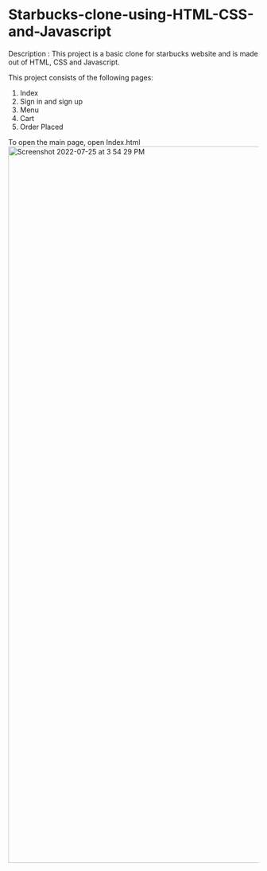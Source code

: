 # Starbucks-clone-using-HTML-CSS-and-Javascript

Description :
This project is a basic clone for starbucks website and is made out of HTML, CSS and Javascript.

This project consists of the following pages:
1. Index
2. Sign in and sign up
3. Menu
4. Cart
5. Order Placed




To open the main page, open Index.html
<img width="1440" alt="Screenshot 2022-07-25 at 3 54 29 PM" src="https://user-images.githubusercontent.com/90981024/180755607-573e64a4-6dcb-4307-944c-20b0a2702ae1.png">
